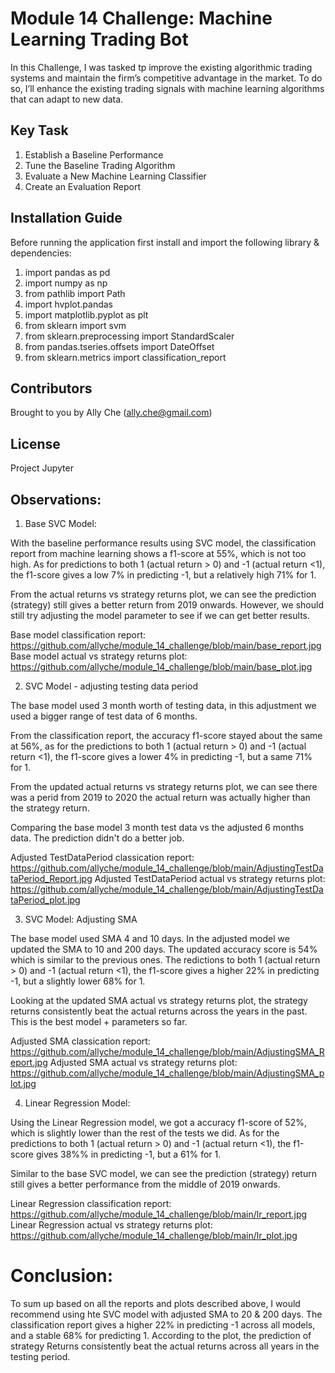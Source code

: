 # Module 14 Challenge: Machine Learning Trading Bot

In this Challenge, I was tasked tp improve the existing algorithmic trading systems and maintain the firm’s competitive advantage in the market. To do so, I’ll enhance the existing trading signals with machine learning algorithms that can adapt to new data.

## Key Task
1. Establish a Baseline Performance
2. Tune the Baseline Trading Algorithm
3. Evaluate a New Machine Learning Classifier
4. Create an Evaluation Report

## Installation Guide
Before running the application first install and import the following library & dependencies:

1. import pandas as pd
2. import numpy as np
3. from pathlib import Path
4. import hvplot.pandas
5. import matplotlib.pyplot as plt
6. from sklearn import svm
7. from sklearn.preprocessing import StandardScaler
8. from pandas.tseries.offsets import DateOffset
9. from sklearn.metrics import classification_report

## Contributors
Brought to you by Ally Che (ally.che@gmail.com)

## License
Project Jupyter

## Observations:
1. Base SVC Model: 

With the baseline performance results using SVC model, the classification report from machine learning shows a f1-score at 55%, which is not too high. As for predictions to both 1 (actual return > 0) and -1 (actual return <1), the f1-score gives a low 7% in predicting -1, but a relatively high 71% for 1. 

From the actual returns vs strategy returns plot, we can see the prediction (strategy) still gives a better return from 2019 onwards. However, we should still try adjusting the model parameter to see if we can get better results.

Base model classification report: https://github.com/allyche/module_14_challenge/blob/main/base_report.jpg
Base model actual vs strategy returns plot: https://github.com/allyche/module_14_challenge/blob/main/base_plot.jpg

2. SVC Model - adjusting testing data period

The base model used 3 month worth of testing data, in this adjustment we used a bigger range of test data of 6 months.

From the classification report, the accuracy f1-score stayed about the same at 56%, as for the predictions to both 1 (actual return > 0) and -1 (actual return <1), the f1-score gives a lower 4% in predicting -1, but a same 71% for 1.

From the updated actual returns vs strategy returns plot, we can see there was a perid from 2019 to 2020 the actual return was actually higher than the strategy return. 

Comparing the base model 3 month test data vs the adjusted 6 months data. The prediction didn't do a better job.

Adjusted TestDataPeriod classication report: https://github.com/allyche/module_14_challenge/blob/main/AdjustingTestDataPeriod_Report.jpg
Adjusted TestDataPeriod actual vs strategy returns plot: https://github.com/allyche/module_14_challenge/blob/main/AdjustingTestDataPeriod_plot.jpg

3. SVC Model: Adjusting SMA

The base model used SMA 4 and 10 days. In the adjusted model we updated the SMA to 10 and 200 days. The updated accuracy score is 54% which is similar to the previous ones. The redictions to both 1 (actual return > 0) and -1 (actual return <1), the f1-score gives a higher 22% in predicting -1, but a slightly lower 68% for 1.

Looking at the updated SMA actual vs strategy returns plot, the strategy returns consistently beat the actual returns across the years in the past. This is the best model + parameters so far.

Adjusted SMA classication report: https://github.com/allyche/module_14_challenge/blob/main/AdjustingSMA_Report.jpg
Adjusted SMA actual vs strategy returns plot: https://github.com/allyche/module_14_challenge/blob/main/AdjustingSMA_plot.jpg


4. Linear Regression Model:

Using the Linear Regression model, we got a accuracy  f1-score of 52%, which is slightly lower than the rest of the tests we did. As for the predictions to both 1 (actual return > 0) and -1 (actual return <1), the f1-score gives 38%% in predicting -1, but a 61% for 1.

Similar to the base SVC model, we can see the prediction (strategy) return still gives a better performance from the middle of 2019 onwards.  

Linear Regression classification report: https://github.com/allyche/module_14_challenge/blob/main/lr_report.jpg
Linear Regression actual vs strategy returns plot: https://github.com/allyche/module_14_challenge/blob/main/lr_plot.jpg


# Conclusion:

To sum up based on all the reports and plots described above, I would recommend using hte SVC model with adjusted SMA to 20 & 200 days. The classification report gives a higher 22% in predicting -1 across all models, and a stable 68% for predicting 1. According to the plot, the prediction of strategy Returns consistently beat the actual returns across all years in the testing period.